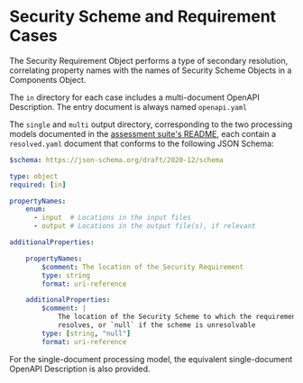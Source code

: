 # Security Scheme and Requirement Cases

The Security Requirement Object performs a type of secondary resolution,
correlating property names with the names of Security Scheme Objects in
a Components Object.

The `in` directory for each case includes a multi-document OpenAPI Description.
The entry document is always named `openapi.yaml`

The `single` and `multi` output directory, corresponding to the two processing
models documented in the [assessment suite's README](../README.md), each
contain a `resolved.yaml` document that conforms to the following JSON Schema:

```YAML
$schema: https://json-schema.org/draft/2020-12/schema

type: object
required: [in]

propertyNames:
    enum:
      - input  # Locations in the input files
      - output # Locations in the output file(s), if relevant

additionalProperties:

    propertyNames:
        $comment: The location of the Security Requirement
        type: string
        format: uri-reference

    additionalProperties:
        $comment: |
            The location of the Security Scheme to which the requirement
            resolves, or `null` if the scheme is unresolvable
        type: [string, "null"]
        format: uri-reference
```

For the single-document processing model, the equivalent single-document
OpenAPI Description is also provided.
